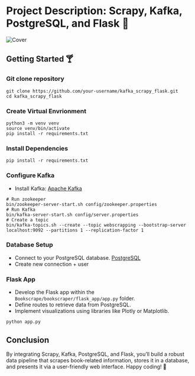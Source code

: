 # Project Description: Scrapy, Kafka, PostgreSQL, and Flask 🍷

![Cover](https://wallpapercave.com/wp/wp1828905.png)

## Getting Started 🍸

### Git clone repository
```
git clone https://github.com/your-username/kafka_scrapy_flask.git
cd kafka_scrapy_flask
```

### Create Virtual Envrionment
```
python3 -m venv venv
source venv/bin/activate
pip install -r requirements.txt
```

### Install Dependencies 
```
pip install -r requirements.txt
```

### Configure Kafka
- Install Kafka: [Apache Kafka](https://kafka.apache.org/)
```
# Run zookeeper
bin/zookeeper-server-start.sh config/zookeeper.properties
# Run Kafka
bin/kafka-server-start.sh config/server.properties
# Create a topic
bin/kafka-topics.sh --create --topic webscrapping --bootstrap-server localhost:9092 --partitions 1 --replication-factor 1
```

### Database Setup
- Connect to your PostgreSQL database.
[PostgreSQL](https://www.postgresql.org/)
- Create new connection + user

### Flask App 
- Develop the Flask app within the `Bookscrape/bookscraper/flask_app/app.py` folder.
- Define routes to retrieve data from PostgreSQL.
- Implement visualizations using libraries like Plotly or Matplotlib.
```
python app.py
```

## Conclusion
By integrating Scrapy, Kafka, PostgreSQL, and Flask, you’ll build a robust data pipeline that scrapes book-related information, stores it in a database, and presents it via a user-friendly web interface. Happy coding! 🚀

